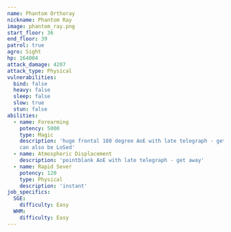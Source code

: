 ```yaml
---
name: Phantom Orthoray
nickname: Phantom Ray
image: phantom_ray.png
start_floor: 36
end_floor: 39
patrol: true
agro: Sight
hp: 164004
attack_damage: 4207
attack_type: Physical
vulnerabilities:
  bind: false
  heavy: false
  sleep: false
  slow: true
  stun: false
abilities:
  - name: Forearming
    potency: 5000
    type: Magic
    description: 'huge frontal 180 degree AoE with late telegraph - get behind;
    can also be LoSed'
  - name: Atmospheric Displacement
    description: 'pointblank AoE with late telegraph - get away'
  - name: Rapid Sever
    potency: 120
    type: Physical
    description: 'instant'
job_specifics:
  SGE:
    difficulty: Easy
  WHM:
    difficulty: Easy
---
```

